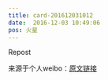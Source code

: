 ```yaml
---
title: card-201612031012
date:  2016-12-03 10:49:06
pos: 火星
---
```

Repost

来源于个人weibo：[原文链接](https://m.weibo.cn/status/Ekn2Mt4gf?mblogid=Ekn2Mt4gf)